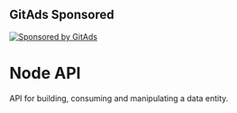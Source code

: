 ## GitAds Sponsored
[![Sponsored by GitAds](https://gitads.dev/v1/ad-serve?source=tommydunn/dev-node-api@github)](https://gitads.dev/v1/ad-track?source=tommydunn/dev-node-api@github)


<!-- GitAds-Verify: L2RALMQEZ41VPT2978ZO5DKOMJ8147LG -->

# Node API

API for building, consuming and manipulating a data entity.
